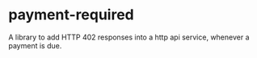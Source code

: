 # payment-required
A library to add HTTP 402 responses into a http api service, whenever a payment is due.
